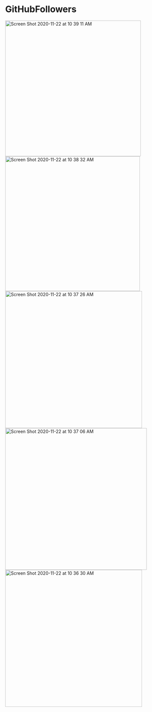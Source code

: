 # GitHubFollowers

<img width="432" alt="Screen Shot 2020-11-22 at 10 39 11 AM" src="https://user-images.githubusercontent.com/47187014/99899062-06357e00-2caf-11eb-9402-db76dd89f865.png">
<img width="429" alt="Screen Shot 2020-11-22 at 10 38 32 AM" src="https://user-images.githubusercontent.com/47187014/99899065-09c90500-2caf-11eb-985b-9bc351bfb768.png">
<img width="436" alt="Screen Shot 2020-11-22 at 10 37 26 AM" src="https://user-images.githubusercontent.com/47187014/99899067-0afa3200-2caf-11eb-9e0c-cc8ca1eebab2.png">
<img width="451" alt="Screen Shot 2020-11-22 at 10 37 06 AM" src="https://user-images.githubusercontent.com/47187014/99899072-0df52280-2caf-11eb-95b4-f1c948ecd3ce.png">
<img width="436" alt="Screen Shot 2020-11-22 at 10 36 30 AM" src="https://user-images.githubusercontent.com/47187014/99899074-0fbee600-2caf-11eb-9477-1175329badb9.png">
